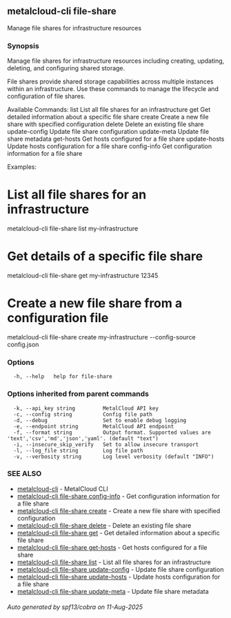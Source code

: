 ## metalcloud-cli file-share

Manage file shares for infrastructure resources

### Synopsis

Manage file shares for infrastructure resources including creating, updating, deleting, and configuring shared storage.

File shares provide shared storage capabilities across multiple instances within an infrastructure.
Use these commands to manage the lifecycle and configuration of file shares.

Available Commands:
  list           List all file shares for an infrastructure
  get            Get detailed information about a specific file share
  create         Create a new file share with specified configuration
  delete         Delete an existing file share
  update-config  Update file share configuration
  update-meta    Update file share metadata
  get-hosts      Get hosts configured for a file share
  update-hosts   Update hosts configuration for a file share
  config-info    Get configuration information for a file share

Examples:
  # List all file shares for an infrastructure
  metalcloud-cli file-share list my-infrastructure

  # Get details of a specific file share
  metalcloud-cli file-share get my-infrastructure 12345

  # Create a new file share from a configuration file
  metalcloud-cli file-share create my-infrastructure --config-source config.json

### Options

```
  -h, --help   help for file-share
```

### Options inherited from parent commands

```
  -k, --api_key string         MetalCloud API key
  -c, --config string          Config file path
  -d, --debug                  Set to enable debug logging
  -e, --endpoint string        MetalCloud API endpoint
  -f, --format string          Output format. Supported values are 'text','csv','md','json','yaml'. (default "text")
  -i, --insecure_skip_verify   Set to allow insecure transport
  -l, --log_file string        Log file path
  -v, --verbosity string       Log level verbosity (default "INFO")
```

### SEE ALSO

* [metalcloud-cli](metalcloud-cli.md)	 - MetalCloud CLI
* [metalcloud-cli file-share config-info](metalcloud-cli_file-share_config-info.md)	 - Get configuration information for a file share
* [metalcloud-cli file-share create](metalcloud-cli_file-share_create.md)	 - Create a new file share with specified configuration
* [metalcloud-cli file-share delete](metalcloud-cli_file-share_delete.md)	 - Delete an existing file share
* [metalcloud-cli file-share get](metalcloud-cli_file-share_get.md)	 - Get detailed information about a specific file share
* [metalcloud-cli file-share get-hosts](metalcloud-cli_file-share_get-hosts.md)	 - Get hosts configured for a file share
* [metalcloud-cli file-share list](metalcloud-cli_file-share_list.md)	 - List all file shares for an infrastructure
* [metalcloud-cli file-share update-config](metalcloud-cli_file-share_update-config.md)	 - Update file share configuration
* [metalcloud-cli file-share update-hosts](metalcloud-cli_file-share_update-hosts.md)	 - Update hosts configuration for a file share
* [metalcloud-cli file-share update-meta](metalcloud-cli_file-share_update-meta.md)	 - Update file share metadata

###### Auto generated by spf13/cobra on 11-Aug-2025
